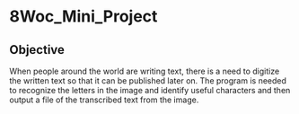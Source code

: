 # 8Woc_Mini_Project

## Objective
When people around the world are writing text, there is a need to digitize the written text so that it can be published later on. The program is needed to recognize the letters in the image and identify useful characters and then output a file of the transcribed text from the image.

